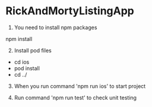 # RickAndMortyListingApp

1. You need to install npm packages

  npm install
  
2. Install pod files
  - cd ios
  - pod install
  - cd ../
  
3. When you run command 'npm run ios' to start project

4. Run command 'npm run test' to check unit testing
  
